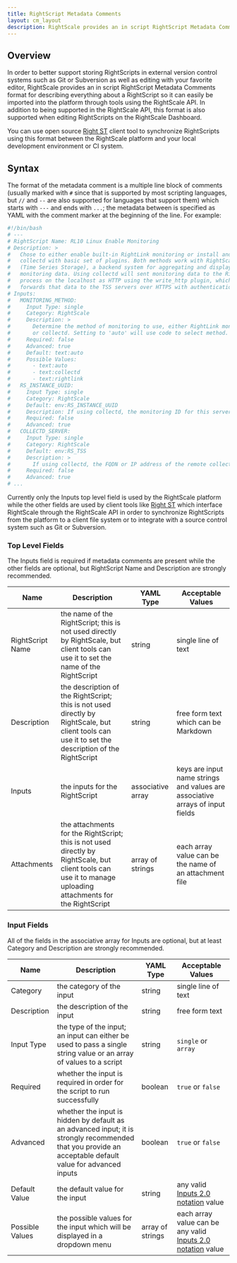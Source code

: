 ```yaml
---
title: RightScript Metadata Comments
layout: cm_layout
description: RightScale provides an in script RightScript Metadata Comments format for describing everything about a RightScript so it can easily be imported into the platform through tools using the RightScale API.
---
```

## Overview

In order to better support storing RightScripts in external version control systems such as Git or Subversion as well as
editing with your favorite editor, RightScale provides an in script RightScript Metadata Comments format for describing
everything about a RightScript so it can easily be imported into the platform through tools using the RightScale API. In
addition to being supported in the RightScale API, this format is also supported when editing RightScripts on the
RightScale Dashboard.

You can use open source [Right ST] client tool to synchronize RightScripts using this format between the RightScale
platform and your local development environment or CI system.

[Right ST]: https://github.com/rightscale/right_st

## Syntax

The format of the metadata comment is a multiple line block of comments (usually marked with `#` since that is supported
by most scripting languages, but `//` and `--` are also supported for languages that support them) which starts with
`---` and ends with `...`; the metadata between is specified as YAML with the comment marker at the beginning of the
line. For example:

```bash
#!/bin/bash
# ---
# RightScript Name: RL10 Linux Enable Monitoring
# Description: >
#   Chose to either enable built-in RightLink monitoring or install and setup
#   collectd with basic set of plugins. Both methods work with RightScale TSS
#   (Time Series Storage), a backend system for aggregating and displaying
#   monitoring data. Using collectd will sent monitoring data to the RightLink
#   process on the localhost as HTTP using the write_http plugin, which then
#   forwards that data to the TSS servers over HTTPS with authentication.
# Inputs:
#   MONITORING_METHOD:
#     Input Type: single
#     Category: RightScale
#     Description: >
#       Determine the method of monitoring to use, either RightLink monitoring
#       or collectd. Setting to 'auto' will use code to select method.
#     Required: false
#     Advanced: true
#     Default: text:auto
#     Possible Values:
#       - text:auto
#       - text:collectd
#       - text:rightlink
#   RS_INSTANCE_UUID:
#     Input Type: single
#     Category: RightScale
#     Default: env:RS_INSTANCE_UUID
#     Description: If using collectd, the monitoring ID for this server.
#     Required: false
#     Advanced: true
#   COLLECTD_SERVER:
#     Input Type: single
#     Category: RightScale
#     Default: env:RS_TSS
#     Description: >
#       If using collectd, the FQDN or IP address of the remote collectd server.
#     Required: false
#     Advanced: true
# ...
```

Currently only the Inputs top level field is used by the RightScale platform while the other fields are used by client
tools like [Right ST] which interface RightScale through the RightScale API in order to synchronize RightScripts from
the platform to a client file system or to integrate with a source control system such as Git or Subversion.

### Top Level Fields

The Inputs field is required if metadata comments are present while the other fields are optional, but RightScript Name and Description are strongly recommended.

Name            | Description                           | YAML Type             | Acceptable Values
--------------- | ------------------------------------- | --------------------- | -----------------
RightScript Name| the name of the RightScript; this is not used directly by RightScale, but client tools can use it to set the name of the RightScript | string | single line of text
Description     | the description of the RightScript; this is not used directly by RightScale, but client tools can use it to set the description of the RightScript | string | free form text which can be Markdown
Inputs          | the inputs for the RightScript        | associative array     | keys are input name strings and values are associative arrays of input fields
Attachments     | the attachments for the RightScript; this is not used directly by RightScale, but client tools can use it to manage uploading attachments for the RightScript | array of strings | each array value can be the name of an attachment file

### Input Fields

All of the fields in the associative array for Inputs are optional, but at least Category and Description are strongly recommended.

Name            | Description                           | YAML Type             | Acceptable Values
--------------- | ------------------------------------- | --------------------- | -----------------
Category        | the category of the input             | string                | single line of text
Description     | the description of the input          | string                | free form text
Input Type      | the type of the input; an input can either be used to pass a single string value or an array of values to a script | string | `single` or `array`
Required        | whether the input is required in order for the script to run successfully | boolean | `true` or `false`
Advanced        | whether the input is hidden by default as an advanced input; it is strongly recommended that you provide an acceptable default value for advanced inputs | boolean | `true` or `false`
Default Value   | the default value for the input       | string                | any valid [Inputs 2.0 notation](http://reference.rightscale.com/api1.5/resources/ResourceInputs.html#multi_update) value
Possible Values | the possible values for the input which will be displayed in a dropdown menu | array of strings | each array value can be any valid [Inputs 2.0 notation](http://reference.rightscale.com/api1.5/resources/ResourceInputs.html#multi_update) value
